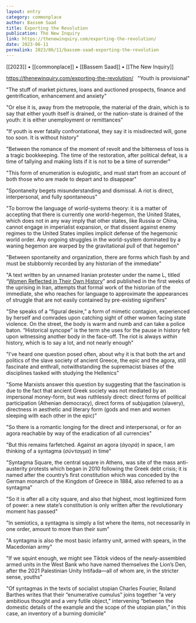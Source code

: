 ```yaml
---
layout: entry
category: commonplace
author: Bassem Saad
title: Exporting the Revolution
publication: The New Inquiry
link: https://thenewinquiry.com/exporting-the-revolution/
date: 2023-06-11
permalink: 2023/06/11/bassem-saad-exporting-the-revolution
---
```


[[2023]] • [[commonplace]] • [[Bassem Saad]] • [[The New Inquiry]]

https://thenewinquiry.com/exporting-the-revolution/
 
"Youth is provisional"

"The stuff of market pictures, loans and auctioned prospects, finance and gentrification, enhancement and anxiety"

"Or else it is, away from the metropole, the material of the drain, which is to say that either youth itself is drained, or the nation-state is drained of the youth: it is either unemployment or remittances"

"If youth is ever fatally confrontational, they say it is misdirected will, gone too soon. It is without history"

"Between the romance of the moment of revolt and the bitterness of loss is a tragic bookkeeping. The time of the restoration, after political defeat, is a time of tallying and making lists if it is not to be a time of surrender"

"This form of enumeration is eulogistic, and must start from an account of both those who are made to depart and to disappear"

"Spontaneity begets misunderstanding and dismissal. A riot is direct, interpersonal, and fully spontaneous"

"To borrow the language of world-systems theory: it is a matter of accepting that there is currently one world-hegemon, the United States, which does not in any way imply that other states, like Russia or China, cannot engage in imperialist expansion, or that dissent against enemy regimes to the United States implies implicit defense of the hegemonic world order. Any ongoing struggles in the world-system dominated by a waning hegemon are warped by the gravitational pull of that hegemon"

"Between spontaneity and organization, there are forms which flash by and must be stubbornly recorded by any historian of the immediate"

"A text written by an unnamed Iranian protester under the name L, titled “[Women Reflected in Their Own History](https://www.e-flux.com/notes/497512/women-reflected-in-their-own-history)” and published in the first weeks of the uprising in Iran, attempts that formal work of the historian of the immediate, she who reaches for language to approximate the appearances of struggle that are not easily contained by pre-existing signifiers"

"She speaks of a “figural desire,” a form of mimetic contagion, experienced by herself and comrades upon catching sight of other women facing state violence. On the street, the body is warm and numb and can take a police baton. “Historical syncope” is the term she uses for the pause in history felt upon witnessing another body in the face-off. The riot is always *within* history, which is to say a lot, and not nearly enough"

"I’ve heard one question posed often, about why it is that both the art and politics of the slave society of ancient Greece, the epic and the agora, still fascinate and enthrall, notwithstanding the supremacist biases of the disciplines tasked with studying the Hellenics"

"Some Marxists answer this question by suggesting that the fascination is due to the fact that ancient Greek society was not mediated by an impersonal money-form, but was ruthlessly direct: direct forms of political participation (Athenian democracy), direct forms of subjugation (slavery), directness in aesthetic and literary form (gods and men and women sleeping with each other in the epic)"

"So there is a romantic longing for the direct and interpersonal, or for an agora reachable by way of the eradication of all currencies"

"But this remains farfetched. Against an agora (*ἀγορά*) in space, I am thinking of a syntagma (*σύνταγμα*) in time"

"Syntagma Square, the central square in Athens, was site of the mass anti-austerity protests which began in 2010 following the Greek debt crisis; it is named after the country’s first constitution which was conceded by the German monarch of the Kingdom of Greece in 1884, also referred to as a syntagma"

"So it is after all a city square, and also that highest, most legitimized form of power: a new state’s constitution is only written after the revolutionary moment has passed"

"In semiotics, a syntagma is simply a list where the items, not necessarily in one order, amount to more than their sum"

"A syntagma is also the most basic infantry unit, armed with spears, in the Macedonian army"

"If we squint enough, we might see Tiktok videos of the newly-assembled armed units in the West Bank who have named themselves the Lion’s Den, after the 2021 Palestinian Unity Intifada—all of whom are, in the stricter sense, youths"

"Of syntagmas in the texts of socialist utopian Charles Fourier, Roland Barthes writes that their “enumerative cumulus” joins together “a very ambitious thought and a very futile object,” intervening “between the domestic details of the example and the scope of the utopian plan,” in this case, an inventory of a burning domicile"
